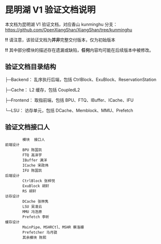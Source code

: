 # 昆明湖 V1 验证文档说明

本文档为昆明湖 V1 验证文档，对应香山 kunminghu 分支：https://github.com/OpenXiangShan/XiangShan/tree/kunminghu

**!!** 请注意，该验证文档为**并非**完整交付版本，仅为初始版本

**!!** 其中部分模块的描述存在遗漏或缺陷，**任何**内容均可能在后续版本中被修改。



## 验证文档目录结构

├─Backend：  乱序执行后端，包括 CtrlBlock、ExuBlock、ReservationStation

├─Cache：  L2 缓存，包括 CoupledL2

├─Frontend：  取指前端，包括 BPU、FTQ、IBuffer、ICache、IFU

└─LSU：  访存单元，包括 DCache、Memblock、MMU、Prefetch



## 验证文档接口人

		    模块	接口人
	前端设计		
		    BPU 陈国凯
		    FTQ 高泽宇
		    IBuffer 满洋
		    ICache 宋政伟
		    IFU 陈国凯
	后端设计		
		    CtrlBlock 张梓悦
		    ExuBlock 胡轩
		    RS 胡轩
	访存设计		
		    DCache 张林隽
		    LSU 吴凌云
		    MMU 冯浩原
		    Prefetch 李昕
	缓存设计
		    MainPipe、MSHRCtl、MSHR 蔡洛姗
		    Prefetcher 马月骁
		    其余模块 陈熙
